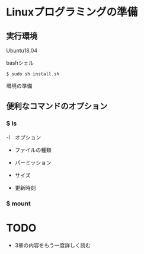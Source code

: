 # Linuxプログラミングの準備

## 実行環境

Ubuntu18.04

bashシェル

```
$ sudo sh install.sh
```

環境の準備

## 便利なコマンドのオプション

### $ ls

-l　オプション

- ファイルの種類

- パーミッション

- サイズ

- 更新時刻

### $ mount

# TODO

- 3章の内容をもう一度詳しく読む